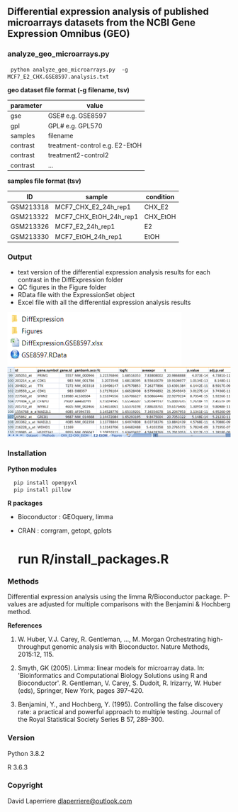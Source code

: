## Differential expression analysis of published microarrays datasets from  the NCBI Gene Expression Omnibus (GEO)


### analyze_geo_microarrays.py
     python analyze_geo_microarrays.py  -g MCF7_E2_CHX.GSE8597.analysis.txt

**geo dataset file format (-g filename, tsv)**

parameter | value
--------- | ----------- 
gse       | GSE#      e.g. GSE8597  
gpl       | GPL#      e.g. GPL570
samples   | filename   
contrast  | treatment-control    e.g. E2-EtOH
contrast  | treatment2-control2
contrast  | ...

**samples file format (tsv)**

ID            | sample                          | condition
------------- | ------------------------------- | --------- 
GSM213318     | MCF7_CHX_E2_24h_rep1            | CHX_E2
GSM213322     | MCF7_CHX_EtOH_24h_rep1          | CHX_EtOH
GSM213326     | MCF7_E2_24h_rep1                | E2
GSM213330     | MCF7_EtOH_24h_rep1              | EtOH

  
### Output

- text version of the differential expression analysis results for each contrast in the DiffExpression folder
- QC figures in the Figure folder
- RData file with the ExpressionSet object
- Excel file with all the differential expression analysis results

![results](/images/result_files.png?raw=true)
![excel](/images/result_excel.png?raw=true)

### Installation
 

**Python modules**

      pip install openpyxl
      pip install pillow
    
 **R packages**
 
 - Bioconductor : GEOquery, limma
 - CRAN  : corrgram, getopt, gplots


      # run R/install_packages.R


### Methods


Differential expression analysis using the limma R/Bioconductor package. P-values are adjusted for multiple comparisons with the Benjamini & Hochberg method.


**References**

 1. W. Huber, V.J. Carey, R. Gentleman, ..., M. Morgan
 Orchestrating high-throughput genomic analysis with Bioconductor. 
 Nature Methods, 2015:12, 115.
  
 2. Smyth, GK (2005). 
 Limma: linear models for microarray data. In:  'Bioinformatics and Computational Biology Solutions using R and  Bioconductor'. R. Gentleman, V. Carey, S. Dudoit, R. Irizarry, W.
  Huber (eds), Springer, New York, pages 397-420.
  
 3. Benjamini, Y., and Hochberg, Y. (1995). 
 Controlling the false discovery rate: a practical and powerful approach to multiple testing. 
  Journal of the Royal Statistical Society Series B 57, 289-300.
  
  
### Version

  Python 3.8.2
  
  R 3.6.3
  
### Copyright

David Laperriere dlaperriere@outlook.com
